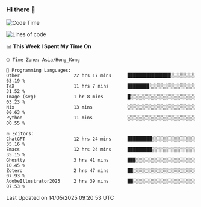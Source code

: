 ### Hi there 👋

<!--
**nicehiro/nicehiro** is a ✨ _special_ ✨ repository because its `README.md` (this file) appears on your GitHub profile.

Here are some ideas to get you started:

- 🔭 I’m currently working on ...
- 🌱 I’m currently learning ...
- 👯 I’m looking to collaborate on ...
- 🤔 I’m looking for help with ...
- 💬 Ask me about ...
- 📫 How to reach me: ...
- 😄 Pronouns: ...
- ⚡ Fun fact: ...
-->

<!--START_SECTION:waka-->
![Code Time](http://img.shields.io/badge/Code%20Time-664%20hrs%2031%20mins-blue)

![Lines of code](https://img.shields.io/badge/From%20Hello%20World%20I%27ve%20Written-1.7%20million%20lines%20of%20code-blue)

📊 **This Week I Spent My Time On** 

```text
🕑︎ Time Zone: Asia/Hong_Kong

💬 Programming Languages: 
Other                    22 hrs 17 mins      ████████████████░░░░░░░░░   63.19 % 
TeX                      11 hrs 7 mins       ████████░░░░░░░░░░░░░░░░░   31.52 % 
Image (svg)              1 hr 8 mins         █░░░░░░░░░░░░░░░░░░░░░░░░   03.23 % 
Nix                      13 mins             ░░░░░░░░░░░░░░░░░░░░░░░░░   00.63 % 
Python                   11 mins             ░░░░░░░░░░░░░░░░░░░░░░░░░   00.55 % 

🔥 Editors: 
ChatGPT                  12 hrs 24 mins      █████████░░░░░░░░░░░░░░░░   35.16 % 
Emacs                    12 hrs 24 mins      █████████░░░░░░░░░░░░░░░░   35.15 % 
Ghostty                  3 hrs 41 mins       ███░░░░░░░░░░░░░░░░░░░░░░   10.45 % 
Zotero                   2 hrs 47 mins       ██░░░░░░░░░░░░░░░░░░░░░░░   07.93 % 
AdobeIllustrator2025     2 hrs 39 mins       ██░░░░░░░░░░░░░░░░░░░░░░░   07.53 % 
```


 Last Updated on 14/05/2025 09:20:53 UTC
<!--END_SECTION:waka-->
